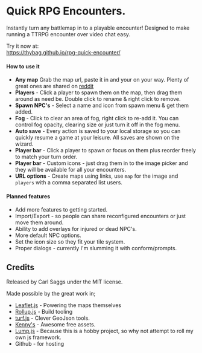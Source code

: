 # Quick RPG Encounters.

Instantly turn any battlemap in to a playable encounter! Designed to make running a TTRPG encounter over video chat easy.

Try it now at:    
https://thybag.github.io/rpg-quick-encounter/

#### How to use it
* **Any map** Grab the map url, paste it in and your on your way. Plenty of great ones are shared on [reddit](https://www.reddit.com/r/dndmaps/)
* **Players** - Click a player to spawn them on the map, then drag them around as need be. Double click to rename & right click to remove.    
* **Spawn NPC's** - Select a name and icon from spawn menu & get them added.
* **Fog** - Click to clear an area of fog, right click to re-add it. You can control fog opacity, clearing size or just turn it off in the fog menu.
* **Auto save** - Every action is saved to your local storage so you can quickly resume a game at your leisure. All saves are shown on the wizard.   
* **Player bar** - Click a player to spawn or focus on them plus reorder freely to match your turn order.   
* **Player bar** - Custom icons - just drag them in to the image picker and they will be available for all your encounters.
* **URL options** - Create maps using links,  use `map` for the image and `players` with a comma separated list users.

#### Planned features
* Add more features to getting started.
* Import/Export - so people can share reconfigured encounters or just move them around.
* Ability to add overlays for injured or dead NPC's.
* More default NPC options.
* Set the icon size so they fit your tile system.
* Proper dialogs - currently I'm slumming it with conform/prompts.

## Credits
Released by Carl Saggs under the MIT license.

Made possible by the great work in;
* [Leaflet.js](https://leafletjs.com/) - Powering the maps themselves
* [Rollup.js](https://rollupjs.org/) - Build tooling
* [turf.js](https://turfjs.org/) - Clever GeoJson tools.
* [Kenny's](https://www.kenney.nl/) - Awesome free assets. 
* [Lump.js](https://github.com/thybag/lump.js) - Because this is a hobby project, so why not attempt to roll my own js framework.
* Github - for hosting